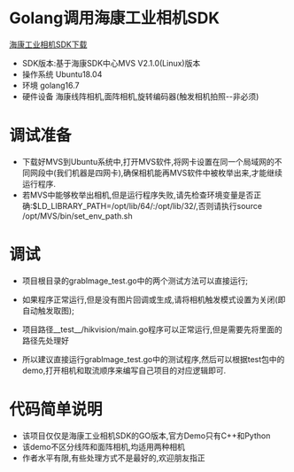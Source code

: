 # Golang调用海康工业相机SDK
[海康工业相机SDK下载](https://www.hikrobotics.com/cn/machinevision/service/download?module=0)

+ SDK版本:基于海康SDK中心MVS V2.1.0(Linux)版本
+ 操作系统 Ubuntu18.04
+ 环境 golang16.7
+ 硬件设备 海康线阵相机,面阵相机,旋转编码器(触发相机拍照--非必须)

# 调试准备
+ 下载好MVS到Ubuntu系统中,打开MVS软件,将网卡设置在同一个局域网的不同网段中(我们机器是四网卡),确保相机能再MVS软件中被枚举出来,才能继续运行程序.
+ 若MVS中能够枚举出相机,但是运行程序失败,请先检查环境变量是否正确:$LD_LIBRARY_PATH=/opt/lib/64/:/opt/lib/32/,否则请执行source /opt/MVS/bin/set_env_path.sh

# 调试
+ 项目根目录的grabImage_test.go中的两个测试方法可以直接运行;
+ 如果程序正常运行,但是没有图片回调或生成,请将相机触发模式设置为关闭(即自动触发取图);

+ 项目路径__test__/hikvision/main.go程序可以正常运行,但是需要先将里面的路径先处理好
+ 所以建议直接运行grabImage_test.go中的测试程序,然后可以根据test包中的demo,打开相机和取流顺序来编写自己项目的对应逻辑即可.

# 代码简单说明
+ 该项目仅仅是海康工业相机SDK的GO版本,官方Demo只有C++和Python
+ 该demo不区分线阵和面阵相机,均适用两种相机
+ 作者水平有限,有些处理方式不是最好的,欢迎朋友指正
